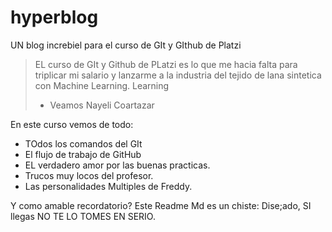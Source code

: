 # hyperblog  
UN blog increbiel para el curso de GIt y GIthub de Platzi
> EL curso de GIt y Github de PLatzi es lo que me hacia falta para triplicar mi salario y lanzarme a la industria del tejido de lana sintetica con Machine Learning.
Learning
> - Veamos Nayeli Coartazar

En este curso vemos de todo:
* TOdos los comandos del GIt
* El flujo de trabajo de GitHub
* EL verdadero amor por las buenas practicas.
* Trucos muy locos del profesor.
* Las personalidades Multiples de Freddy.

Y como amable recordatorio? Este Readme Md es un chiste:
Dise;ado, SI llegas NO TE LO TOMES EN SERIO.